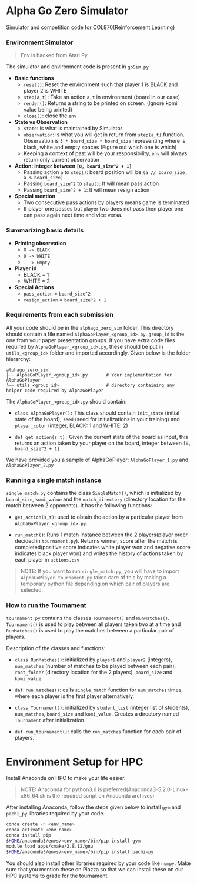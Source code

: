 # Alpha Go Zero Simulator

Simulator and competition code for COL870(Reinforcement Learning)


### Environment Simulator

> Env is hacked from Atari Py.

The simulator and environment code is present in `goSim.py`

- **Basic functions**
    - `reset()`: Reset the environment such that player 1 is BLACK and player 2 is WHITE
    - `step(a_t)`: Take an action `a_t` in environment (board in our case)
    - `render()`: Returns a string to be printed on screen. (Ignore komi value being printed)
    - `close()`: close the `env`
- **State vs Observation**
    - `state`: is what is maintained by Simulator
    - `observation`: is what you will get in return from `step(a_t)` function. Observation is `3 * board_size * board_size` representing where is black, white and empty spaces (Figure out which one is which)
    - Keeping a context of past will be your responsibility, `env` will always return only current observation
- **Action: integer between `[0, board_size^2 + 1]`**
    - Passing action `a` to `step()`: board position will be `(a // board_size, a % board_size)`
    - Passing `board_size^2` to `step()`: It will mean pass action
    - Passing `board_size^2 + 1`: It will mean resign action
- **Special mention**
    - Two consecutive pass actions by players means game is terminated
    - If player one passes but player two does not pass then player one can pass again next time and vice versa.




### Summarizing basic details

- **Printing observation**
    - `X -> BLACK`
    - `O -> WHITE`
    - `. -> Empty`
- **Player id**
    - BLACK = 1
    - WHITE = 2
- **Special Actions**
    - `pass_action` = `board_size^2`    
    - `resign_action` = `board_size^2 + 1`

### Requirements from each submission

All your code should be in the `alphago_zero_sim` folder. This directory should contain a file named `AlphaGoPlayer_<group_id>.py`. `group_id` is the one from your paper presentation groups. If you have extra code files required by `AlphaGoPlayer_<group_id>.py`, these should be put in `utils_<group_id>` folder and imported accordingly. Given below is the folder hierarchy:

    alphago_zero_sim
    ├── AlphaGoPlayer_<group_id>.py       # Your implementation for AlphaGoPlayer
    └── utils_<group_id>                  # directory containing any helper code required by AlphaGoPlayer

The `AlphaGoPlayer_<group_id>.py` should contain:

* `class AlphaGoPlayer():` This class should contain `init_state` (initial state of the board), `seed` (seed for initializations in your training) and `player_color` (integer, BLACK: 1 and WHITE: 2)

* `def get_action(s_t):` Given the current state of the board as input, this returns an action taken by your player on the board, integer between `[0, board_size^2 + 1]`

We have provided you a sample of AlphaGoPlayer: `AlphaGoPlayer_1.py` and `AlphaGoPlayer_2.py`

### Running a single match instance

`single_match.py` contains the class `SingleMatch()`, which is initialized by `board_size`, `komi_value` and the `match_directory` (directory location for the match between 2 opponents). It has the following functions:

* `get_action(s_t)`: used to obtain the action by a particular player from `AlphaGoPlayer_<group_id>.py`.

* `run_match()`: Runs 1 match instance between the 2 players(player order decided in `tournament.py`). Returns winner, score after the match is completed(positive score indicates white player won and negative score indicates black player won) and writes the history of actions taken by each player in `actions.csv`

> NOTE: If you want to run `single_match.py`, you will have to import `AlphaGoPlayer`. `tournament.py` takes care of this by making a temporary python file depending on which pair of players are selected.

### How to run the Tournament

`tournament.py` contains the classes `Tournament()` and `RunMatches()`. `Tournament()` is used to play between all players taken two at a time and `RunMatches()` is used to play the matches between a particular pair of players.

Description of the classes and functions:

* `class RunMatches()`: initialized by `player1` and `player2` (integers), `num_matches` (number of matches to be played between each pair), `root_folder` (directory location for the 2 players), `board_size` and `komi_value`.

* `def run_matches()`: calls `single_match` function for `num_matches` times, where each player is the first player alternatively.

* `class Tournament()`: initialized by `student_list` (integer list of students), `num_matches`, `board_size` and `komi_value`. Creates a directory named `Tournament` after initialization.

* `def run_tournament()`: calls the `run_matches` function for each pair of players.

# Environment Setup for HPC

Install Anaconda on HPC to make your life easier.

> NOTE: Anaconda for python3.6 is preferred(Anaconda3-5.2.0-Linux-x86_64.sh is the required script on Anaconda archives)

After installing Anaconda, follow the steps given below to install `gym` and `pachi_py` libraries required by your code.

```bash
conda create -n <env_name>
conda activate <env_name>
conda install pip
$HOME/anaconda3/envs/<env_name>/bin/pip install gym
module load apps/cmake/2.8.12/gnu
$HOME/anaconda3/envs/<env_name>/bin/pip install pachi-py
```

You should also install other libraries required by your code like `numpy`. Make sure that you mention these on Piazza so that we can install these on our HPC systems to grade for the tournament.